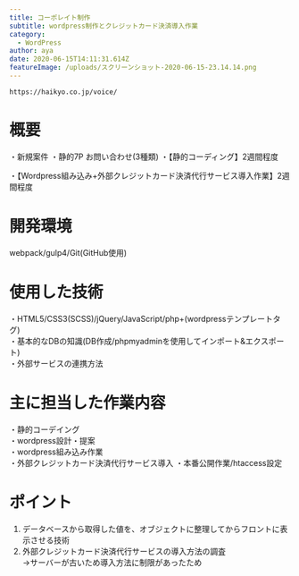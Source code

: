 ```yaml
---
title: コーポレイト制作
subtitle: wordpress制作とクレジットカード決済導入作業
category:
  - WordPress
author: aya
date: 2020-06-15T14:11:31.614Z
featureImage: /uploads/スクリーンショット-2020-06-15-23.14.14.png
---
```

`https://haikyo.co.jp/voice/`

# 概要

・新規案件 ・静的7P お問い合わせ(3種類)
・【静的コーディング】2週間程度   

・【Wordpress組み込み+外部クレジットカード決済代行サービス導入作業】2週間程度  


# 開発環境

webpack/gulp4/Git(GitHub使用)

# 使用した技術

・HTML5/CSS3(SCSS)/jQuery/JavaScript/php+(wordpressテンプレートタグ)\
・基本的なDBの知識(DB作成/phpmyadminを使用してインポート&エクスポート)\
・外部サービスの連携方法

# 主に担当した作業内容

・静的コーデイング\
・wordpress設計・提案\
・wordpress組み込み作業\
・外部クレジットカード決済代行サービス導入 ・本番公開作業/htaccess設定

# ポイント

1. データベースから取得した値を、オブジェクトに整理してからフロントに表示させる技術  
2. 外部クレジットカード決済代行サービスの導入方法の調査\
   →サーバーが古いため導入方法に制限があったため